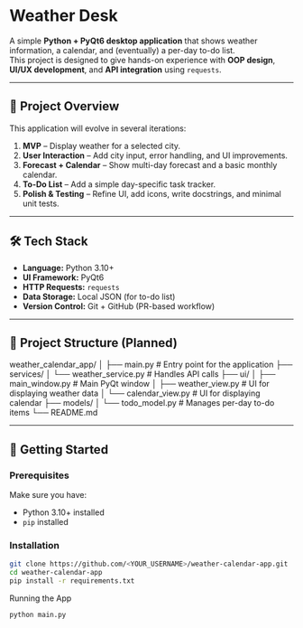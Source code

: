 # Weather Desk

A simple **Python + PyQt6 desktop application** that shows weather information, a calendar, and (eventually) a per-day to-do list.  
This project is designed to give hands-on experience with **OOP design**, **UI/UX development**, and **API integration** using `requests`.

---

## 📖 Project Overview

This application will evolve in several iterations:

1. **MVP** – Display weather for a selected city.
2. **User Interaction** – Add city input, error handling, and UI improvements.
3. **Forecast + Calendar** – Show multi-day forecast and a basic monthly calendar.
4. **To-Do List** – Add a simple day-specific task tracker.
5. **Polish & Testing** – Refine UI, add icons, write docstrings, and minimal unit tests.

---

## 🛠️ Tech Stack

- **Language:** Python 3.10+
- **UI Framework:** PyQt6
- **HTTP Requests:** `requests`
- **Data Storage:** Local JSON (for to-do list)
- **Version Control:** Git + GitHub (PR-based workflow)

---

## 📂 Project Structure (Planned)

weather_calendar_app/
│
├── main.py # Entry point for the application
├── services/
│ └── weather_service.py # Handles API calls
├── ui/
│ ├── main_window.py # Main PyQt window
│ ├── weather_view.py # UI for displaying weather data
│ └── calendar_view.py # UI for displaying calendar
├── models/
│ └── todo_model.py # Manages per-day to-do items
└── README.md

---

## 🚀 Getting Started

### Prerequisites
Make sure you have:
- Python 3.10+ installed
- `pip` installed

### Installation

```bash
git clone https://github.com/<YOUR_USERNAME>/weather-calendar-app.git
cd weather-calendar-app
pip install -r requirements.txt
```

Running the App

```python
python main.py
```

